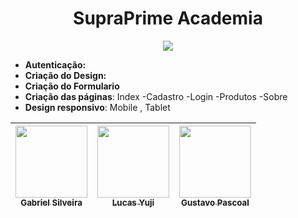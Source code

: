 <h1 align="center"> SupraPrime Academia </h1>
<p align="center">
<img loading="lazy" src="http://img.shields.io/static/v1?label=STATUS&message=EM%20DESENVOLVIMENTO&color=GREEN&style=for-the-badge"/>
</p>

- **Autenticação:** 
- **Criação do Design:** 
- **Criação do Formulario**
- **Criação das páginas**: Index -Cadastro -Login -Produtos -Sobre
- **Design responsivo**: Mobile , Tablet 


| [<img loading="lazy" src="https://avatars.githubusercontent.com/u/37356058?v=4" width=115><br><sub>Gabriel Silveira</sub>](https://github.com/bielzin10mil) |  [<img loading="lazy" src="https://https://avatars.githubusercontent.com/u/114181346?v=4" width=115><br><sub>Lucas Yuji</sub>](https://github.com/lucastamashirolyt) |  [<img loading="lazy" src="https://https://avatars.githubusercontent.com/u/142549465?v=4" width=115><br><sub>Gustavo Pascoal</sub>](https://github.com/gupascoal) |
| :---: | :---: | :---: |

